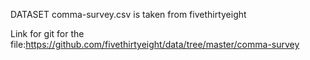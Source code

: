 DATASET comma-survey.csv is taken from fivethirtyeight

Link for git for the file:https://github.com/fivethirtyeight/data/tree/master/comma-survey
